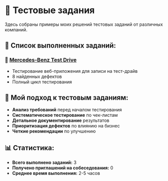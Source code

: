 # 📝 Тестовые задания

Здесь собраны примеры моих решений тестовых заданий от различных компаний.

## 📁 Список выполненных заданий:

### 🚗 [Mercedes-Benz Test Drive](./Mercedes-Benz-TestDrive/)
- Тестирование веб-приложения для записи на тест-драйв
- 8 найденных дефектов
- Полный цикл тестирования

### 

## 🎯 Мой подход к тестовым заданиям:
- **Анализ требований** перед началом тестирования
- **Систематическое тестирование** по чек-листам
- **Детальное документирование** результатов
- **Приоритизация дефектов** по влиянию на бизнес
- **Четкие рекомендации** по улучшению

## 📊 Статистика:
- **Всего выполнено заданий:** 3
- **Получено приглашений на собеседования:** 0
- **Среднее время выполнения:** 2-5 часов
